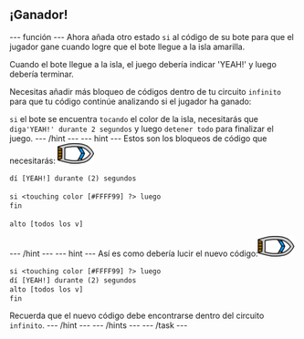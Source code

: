 ## ¡Ganador!

\--- función \--- Ahora añada otro estado `si` al código de su bote para que el jugador gane cuando logre que el bote llegue a la isla amarilla.

Cuando el bote llegue a la isla, el juego debería indicar 'YEAH!' y luego debería terminar.

Necesitas añadir más bloqueo de códigos dentro de tu circuito `infinito` para que tu código continúe analizando si el jugador ha ganado:

`si` el bote se encuentra `tocando` el color de la isla, necesitarás que `diga'YEAH!' durante 2 segundos` y luego `detener todo` para finalizar el juego. \--- /hint \--- \--- hint \--- Estos son los bloqueos de código que necesitarás: ![bote](images/boat_resize.png)

```blocks3
dí [YEAH!] durante (2) segundos

si <touching color [#FFFF99] ?> luego
fin

alto [todos los v]

```

\--- /hint \--- \--- hint \--- Así es como debería lucir el nuevo código:![bote](images/boat_resize.png)

```blocks3
si <touching color [#FFFF99] ?> luego
dí [YEAH!] durante (2) segundos
alto [todos los v]
fin
```

Recuerda que el nuevo código debe encontrarse dentro del circuito `infinito`. \--- /hint \--- \--- /hints \--- \--- /task \---